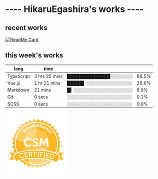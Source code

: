 # ---- HikaruEgashira's works ----

## recent works

[![ReadMe Card](https://github-readme-stats.vercel.app/api/pin/?username=twin-te&repo=twinte-front)](https://github.com/twin-te/twinte-front)

## this week's works

| lang        | time           |                       |        |
| ----------- | -------------- | --------------------- | ------ |
| TypeScript  | 3 hrs 25 mins  | █████████████▉░░░░░░░ |  66.5% |
| Vue.js      | 1 hr 21 mins   | █████▌░░░░░░░░░░░░░░░ |  26.6% |
| Markdown    | 21 mins        | █▍░░░░░░░░░░░░░░░░░░░ |   6.9% |
| Git         | 0 secs         | ░░░░░░░░░░░░░░░░░░░░░ |   0.1% |
| SCSS        | 0 secs         | ░░░░░░░░░░░░░░░░░░░░░ |   0.0% |

<img src="./image/seal-csm.png" alt="" data-canonical-src="./image/seal-csm.png" width="200" height="200" />
